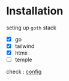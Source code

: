 # Installation

seting up `goth` stack

- [x] go
- [x] tailwind
- [x] htmx
- [ ] temple

check : [config](./config.json)
